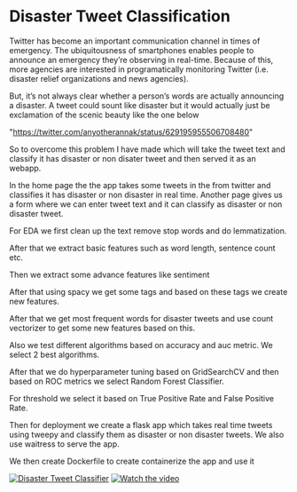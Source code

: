 # Disaster Tweet Classification


Twitter has become an important communication channel in times of emergency.
The ubiquitousness of smartphones enables people to announce an emergency they’re observing in real-time. Because of this, more agencies are interested in programatically monitoring Twitter (i.e. disaster relief organizations and news agencies).

But, it’s not always clear whether a person’s words are actually announcing a disaster. A tweet could sount like disaster but it would actually just be exclamation of the scenic beauty like the one below

"https://twitter.com/anyotherannak/status/629195955506708480"

So to overcome this problem I have made which will take the tweet text and classify it has disaster or non disater tweet and then served it as an webapp. 

In the home page the the app takes some tweets in the from twitter and classifies it has disaster or non disaster in real time. Another page gives us a form where we can enter tweet text and it can classify as disaster or non disaster tweet.


For EDA we first clean up the text remove stop words and do lemmatization.

After that we extract basic features such as word length, sentence count etc.


Then we extract some advance features like sentiment

After that using spacy we get some tags and based on these tags we create new features.

After that we get most frequent words for disaster tweets and use count vectorizer to get some new features based on this.


Also we test different algorithms based on accuracy and auc metric. We select 2 best algorithms.

After that we do hyperparameter tuning based on GridSearchCV and then based on ROC metrics we select Random Forest Classifier.


For threshold we select it based on True Positive Rate and False Positive Rate.


Then for deployment we create a flask app which takes real time tweets using tweepy and classify them as disaster or non disaster tweets. We also use waitress to serve the app. 


We then create Dockerfile to create containerize the app and use it


[![Disaster Tweet Classifier](https://imgur.com/G17dVYY)](https://youtu.be/99cM8lVPtrU)
[![Watch the video](https://i.imgur.com/vKb2F1B.png)](https://youtu.be/vt5fpE0bzSY)

